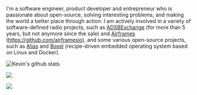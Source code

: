 I'm a software engineer, product developer and entrepreneur who is passionate about open-source, solving interesting problems, and making the world a better place through action. I am actively involved in a variety of software-defined radio projects, such as [ADSBExchange](https://adsbexchange.com) (for more than 5 years, but not anymore since the sale) and [Airframes](https://app.airframes.io) (https://github.com/airframesio), and some various open-source projects, such as [Alias](https://github.com/aliasdotso) and [Boxel](https://www.boxel.io) (recipe-driven embedded operating system based on Linux and Docker).

![Kevin's github stats](https://github-readme-stats.vercel.app/api?username=kevinelliott&theme=nord&show_icons=true)

[![](https://ossrank.com/widget/925679)](https://ossrank.com/c/925679)

[![](https://ossrank.com/widget/439785)](https://ossrank.com/c/439785)

